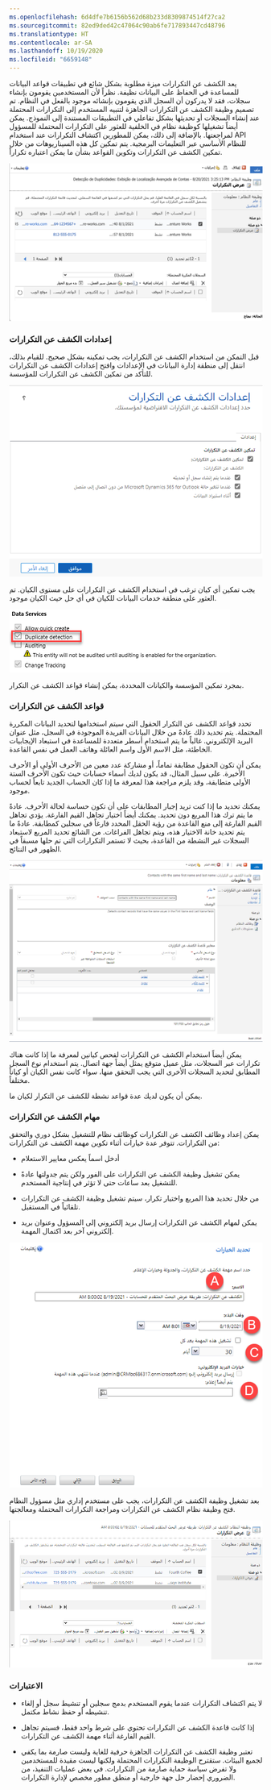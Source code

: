 ```yaml
---
ms.openlocfilehash: 6d4dfe7b6156b562d68b233d8309874514f27ca2
ms.sourcegitcommit: 82ed9ded42c47064c90ab6fe717893447cd48796
ms.translationtype: HT
ms.contentlocale: ar-SA
ms.lasthandoff: 10/19/2020
ms.locfileid: "6659148"
---
```

يعد الكشف عن التكرارات ميزة مطلوبة بشكل شائع في تطبيقات قواعد البيانات للمساعدة في الحفاظ على البيانات نظيفة. نظراً لأن المستخدمين يقومون بإنشاء سجلات، فقد لا يدركون أن السجل الذي يقومون بإنشائه موجود بالفعل في النظام. تم تصميم وظيفة الكشف عن التكرارات الجاهزة لتنبيه المستخدم إلى التكرارات المحتملة عند إنشاء السجلات أو تحديثها بشكل تفاعلي في التطبيقات المستندة إلى النموذج. يمكن أيضاً تشغيلها كوظيفة نظام في الخلفية للعثور على التكرارات المحتملة للمسؤول لمراجعتها. بالإضافة إلى ذلك، يمكن للمطورين اكتشاف التكرارات عند استخدام API للنظام الأساسي عبر التعليمات البرمجية. يتم تمكين كل هذه السيناريوهات من خلال تمكين الكشف عن التكرارات وتكوين القواعد بشأن ما يمكن اعتباره تكراراً.

![لقطة شاشة للنافذة المنبثقة تعرض التكرارات التي تم اكتشافها](../media/L2_Create_Duplicate_Detection_Rules_image1.png)

### <a name="duplicate-detection-settings"></a>إعدادات الكشف عن التكرارات
قبل التمكن من استخدام الكشف عن التكرارات، يجب تمكينه بشكل صحيح. للقيام بذلك، انتقل إلى منطقة إدارة البيانات في الإعدادات وافتح إعدادات الكشف عن التكرارات للتأكد من تمكين الكشف عن التكرارات للمؤسسة. 

![لقطة شاشة تعرض قائمة إعدادات الكشف عن التكرارات](../media/L2_Create_Duplicate_Detection_Rules_image2.png)

يجب تمكين أي كيان ترغب في استخدام الكشف عن التكرارات على مستوى الكيان. تم العثور على منطقة خدمات البيانات للكيان في أي حل حيث الكيان موجود. 

![لقطة شاشة تعرض علامة اختيار الكشف عن التكرارات لتمكين الكشف عن التكرارات في خدمات البيانات](../media/L2_Create_Duplicate_Detection_Rules_image3.png)

بمجرد تمكين المؤسسة والكيانات المحددة، يمكن إنشاء قواعد الكشف عن التكرار. 

### <a name="duplicate-detection-rules"></a>قواعد الكشف عن التكرارات
تحدد قواعد الكشف عن التكرار الحقول التي سيتم استخدامها لتحديد البيانات المكررة المحتملة. يتم تحديد ذلك عادةً من خلال البيانات الفريدة الموجودة في السجل، مثل عنوان البريد الإلكتروني. غالباً ما يتم استخدام أسطر متعددة للمساعدة في استبعاد الإيجابيات الخاطئة، مثل الاسم الأول واسم العائلة وهاتف العمل في نفس القاعدة. 

يمكن أن تكون الحقول مطابقة تماماً، أو مشاركة عدد معين من الأحرف الأولى أو الأحرف الأخيرة. على سبيل المثال، قد يكون لديك أسماء حسابات حيث تكون الأحرف الستة الأولى متطابقة، وقد يلزم مراجعة هذا لمعرفة ما إذا كان الحساب الجديد تابعاً لحساب موجود. 

يمكنك تحديد ما إذا كنت تريد إجبار المطابقات على أن تكون حساسة لحالة الأحرف. عادةً ما يتم ترك هذا المربع دون تحديد. يمكنك أيضاً اختيار تجاهل القيم الفارغة. يؤدي تجاهل القيم الفارغة إلى منع القاعدة من رؤية الحقل المحدد فارغاً في سجلين كمطابقة. عادةً ما يتم تحديد خانة الاختيار هذه، ويتم تجاهل الفراغات. من الشائع تحديد المربع لاستبعاد السجلات غير النشطة من القاعدة، بحيث لا تستمر التكرارات التي تم حلها مسبقاً في الظهور في النتائج. 

![لقطة شاشة تعرض نموذج إنشاء قاعدة الكشف عن التكرارات](../media/L2_Create_Duplicate_Detection_Rules_image4.png)

يمكن أيضاً استخدام الكشف عن التكرارات لفحص كيانين لمعرفة ما إذا كانت هناك تكرارات عبر السجلات، مثل عميل متوقع يمثل أيضاً جهة اتصال. يتم استخدام نوع السجل المطابق لتحديد السجلات الأخرى التي يجب التحقق منها، سواء كانت نفس الكيان أو كياناً مختلفاً. 

يمكن أن يكون لديك عدة قواعد نشطة للكشف عن التكرار لكيان ما. 

### <a name="duplicate-detection-jobs"></a>مهام الكشف عن التكرارات
يمكن إعداد وظائف الكشف عن التكرارات كوظائف نظام للتشغيل بشكل دوري والتحقق من التكرارات. تتوفر عدة خيارات أثناء تكوين مهمة الكشف عن التكرارات:

- أدخل اسماً يعكس معايير الاستعلام

- يمكن تشغيل وظيفة الكشف عن التكرارات على الفور ولكن يتم جدولتها عادةً للتشغيل بعد ساعات حتى لا تؤثر في إنتاجية المستخدم. 

- من خلال تحديد هذا المربع واختيار تكرار، سيتم تشغيل وظيفة الكشف عن التكرارات تلقائياً في المستقبل. 

- يمكن لمهام الكشف عن التكرارات إرسال بريد إلكتروني إلى المسؤول وعنوان بريد إلكتروني آخر بعد اكتمال المهمة. 

![لقطة شاشة توضح خطوات إنشاء وظيفة الكشف عن التكرارات](../media/L2_Create_Duplicate_Detection_Rules_image5.png)

بعد تشغيل وظيفة الكشف عن التكرارات، يجب على مستخدم إداري مثل مسؤول النظام فتح وظيفة نظام الكشف عن التكرارات ومراجعة التكرارات المحتملة ومعالجتها. 

![لقطة شاشة تعرض التكرارات التي تم اكتشافها بواسطة وظيفة الكشف عن التكرارات](../media/L2_Create_Duplicate_Detection_Rules_image6.png)  

### <a name="considerations"></a>الاعتبارات
- لا يتم اكتشاف التكرارات عندما يقوم المستخدم بدمج سجلين أو تنشيط سجل أو إلغاء تنشيطه أو حفظ نشاط مكتمل.

- إذا كانت قاعدة الكشف عن التكرارات تحتوي على شرط واحد فقط، فسيتم تجاهل القيم الفارغة أثناء مهمة الكشف عن التكرارات.

- تعتبر وظيفة الكشف عن التكرارات الجاهزة حرفية للغاية وليست صارمة بما يكفي لجميع البيئات. ستقترح الوظيفة التكرارات المحتملة ولكنها ليست مقيدة للمستخدمين ولا تفرض سياسة حماية صارمة من التكرارات. في بعض عمليات التنفيذ، من الضروري إحضار حل جهة خارجية أو منطق مطور مخصص لإدارة التكرارات. 

